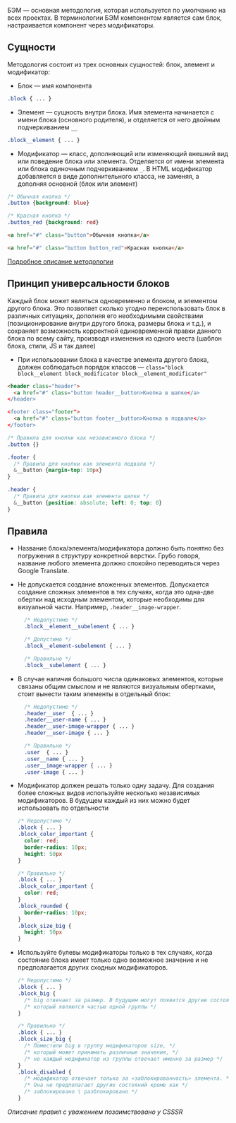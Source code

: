 БЭМ — основная методология, которая используется по умолчанию на всех проектах.
В терминологии БЭМ компонентом является сам блок, настраивается компонент через
модификаторы.

## Сущности

Методология состоит из трех основных сущностей: блок, элемент и модификатор:

* Блок — имя компонента
```scss
.block { ... }
```

* Элемент — сущность внутри блока. Имя элемента начинается с имени блока (основного родителя), и отделяется от него двойным подчеркиванием `__`
```scss
.block__element { ... }
```

* Модификатор — класс, дополняющий или изменяющий внешний вид или поведение блока или элемента. Отделяется от имени элемента или блока одиночным подчеркиванием `_`. В HTML модификатор добавляется в виде дополнительного класса, не заменяя, а дополняя основной (блок или элемент)

```scss
/* Обычная кнопка */
.button {background: blue}

/* Красная кнопка */
.button_red {background: red}
```

```html 
<a href="#" class="button">Обычная кнопка</a>

<a href="#" class="button button_red">Красная кнопка</a>
```

[Подробное описание методологии](https://ru.bem.info/methodology/)

## Принцип универсальности блоков

Каждый блок может являться одновременно и блоком, и элементом другого блока. Это позволяет сколько угодно переиспользовать блок в различных ситуациях, дополняя его необходимыми свойствами (позиционирование внутри другого блока, размеры блока и т.д.), и сохраняет возможность корректной единовременной правки данного блока по всему сайту, производя изменения из одного места (шаблон блока, стили, JS и так далее)

* При использовании блока в качестве элемента другого блока, должен соблюдаться порядок классов — `class="block block__element block_modificator block__element_modificator"`

```html
<header class="header">
  <a href="#" class="button header__button>Кнопка в шапке</a>
</header>

<footer class="footer">
  <a href="#" class="button footer__button>Кнопка в подвале</a>
</footer>
```

```scss
/* Правила для кнопки как независимого блока */
.button {}

.footer {
  /* Правила для кнопки как элемента подвала */
  &__button {margin-top: 10px}
}

.header {
  /* Правила для кнопки как элемента шапки */
  &__button {position: absolute; left: 0; top: 0}
}
```

## Правила

- Название блока/элемента/модификатора должно быть понятно без погружения
  в структуру конкретной верстки. Грубо говоря, название любого элемента должно
  спокойно переводиться через Google Translate.

- Не допускается создание вложенных элементов. Допускается создание сложных
  элементов в тех случаях, когда это одна-две обертки над исходным элементом,
  которые необходимы для визуальной части. Например, `.header__image-wrapper`.

  ```css
    /* Недопустимо */
    .block__element__subelement { ... }

    /* Допустимо */
    .block__element-subelement { ... }

    /* Правильно */
    .block__subelement { ... }
  ```

- В случае наличия большого числа одинаковых элементов, которые связаны общим
  смыслом и не являются визуальным обертками, стоит вынести таким элементы в
  отдельный блок:

  ```css
    /* Недопустимо */
    .header__user  { ... }
    .header__user-name { ... }
    .header__user-image-wrapper { ... }
    .header__user-image { ... }

    /* Правильно */
    .user  { ... }
    .user__name { ... }
    .user__image-wrapper { ... }
    .user-image { ... }
  ```

- Модификатор должен решать только одну задачу. Для создания более сложных
  видов используйте несколько независимых модификаторов. В будущем каждый из
  них можно будет использовать по отдельности

  ```css
  /* Недопустимо */
  .block { ... }
  .block_color_important {
    color: red;
    border-radius: 10px;
    height: 50px
  }  

  /* Правильно */
  .block { ... }
  .block_color_important {
    color: red;
  }
  .block_rounded {
    border-radius: 10px;
  }
  .block_size_big {
    height: 50px
  }
  ```

- Используйте булевы модификаторы только в тех случаях, когда состояние
  блока имеет только одно возможное значение и не предполагается других
  сходных модификаторов.

  ```css
  /* Недопустимо */
  .block { ... }
  .block_big {
    /* big отвечает за размер. В будущем могут появится другие состояния, */
    /* который являются частью одной группы */
  }  

  /* Правильно */
  .block { ... }
  .block_size_big {
    /* Поместили big в группу модификаторов size, */
    /* который может принимать различные значения, */
    /* но каждый модификатор из группы отвечает именно за размер */
  }  
  .block_disabled {
    /* модификатор отвечает только за «заблокированность» элемента. */
    /* Она не предполагает других состояний кроме как */
    /* заблокировано \ разблокировано */
  }
  ```

_Описание правил с уважением позаимствовано у CSSSR_